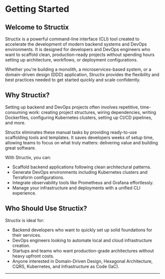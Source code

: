 # Getting Started

## Welcome to Structix

Structix is a powerful command-line interface (CLI) tool created to accelerate the development of modern backend systems and DevOps environments. It is designed for developers and DevOps engineers who want to scaffold clean, production-ready projects without spending hours setting up architecture, workflows, or deployment configurations.

Whether you're building a monolith, a microservices-based system, or a domain-driven design (DDD) application, Structix provides the flexibility and best practices needed to get started quickly and scale confidently.

## Why Structix?

Setting up backend and DevOps projects often involves repetitive, time-consuming work: creating project structures, wiring dependencies, writing Dockerfiles, configuring Kubernetes clusters, setting up CI/CD pipelines, and more.

Structix eliminates these manual tasks by providing ready-to-use scaffolding tools and templates. It saves developers weeks of setup time, allowing teams to focus on what truly matters: delivering value and building great software.

With Structix, you can:

-   Scaffold backend applications following clean architectural patterns.
-   Generate DevOps environments including Kubernetes clusters and Terraform configurations.
-   Integrate observability tools like Prometheus and Grafana effortlessly.
-   Manage your infrastructure and deployments with a unified CLI experience.

## Who Should Use Structix?

Structix is ideal for:

-   Backend developers who want to quickly set up solid foundations for their services.
-   DevOps engineers looking to automate local and cloud infrastructure creation.
-   Startups and teams who want production-grade architectures without heavy upfront costs.
-   Anyone interested in Domain-Driven Design, Hexagonal Architecture, CQRS, Kubernetes, and Infrastructure as Code (IaC).

---
